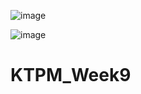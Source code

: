 ![image](https://github.com/user-attachments/assets/9f790d30-a5e3-4732-8da7-dfedc2e6ed4c)

![image](https://github.com/user-attachments/assets/741d823f-3381-488e-a19f-3fe1cb3ccb00)
# KTPM_Week9
